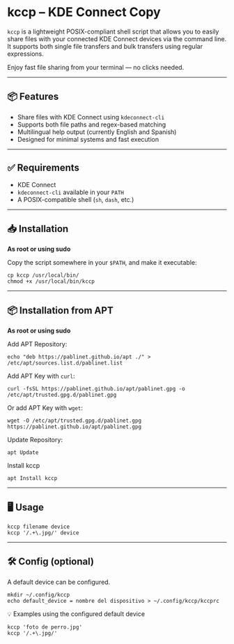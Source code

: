 # kccp – KDE Connect Copy

`kccp` is a lightweight POSIX-compliant shell script that allows you to easily share files with your connected KDE Connect devices via the command line. It supports both single file transfers and bulk transfers using regular expressions.

Enjoy fast file sharing from your terminal — no clicks needed.

---

## 📦 Features

- Share files with KDE Connect using `kdeconnect-cli`
- Supports both file paths and regex-based matching
- Multilingual help output (currently English and Spanish)
- Designed for minimal systems and fast execution

---

## ✅ Requirements

- KDE Connect
- `kdeconnect-cli` available in your `PATH`
- A POSIX-compatible shell (`sh`, `dash`, etc.)

---

## 📥 Installation

**As root or using sudo**

Copy the script somewhere in your `$PATH`, and make it executable:

~~~
cp kccp /usr/local/bin/
chmod +x /usr/local/bin/kccp
~~~
---

## 📦 Installation from APT

**As root or using sudo**

Add APT Repository:
~~~
echo "deb https://pablinet.github.io/apt ./" > /etc/apt/sources.list.d/pablinet.list
~~~

Add APT Key with `curl`:
~~~
curl -fsSL https://pablinet.github.io/apt/pablinet.gpg -o /etc/apt/trusted.gpg.d/pablinet.gpg
~~~

Or add APT Key with `wget`:
~~~
wget -O /etc/apt/trusted.gpg.d/pablinet.gpg https://pablinet.github.io/apt/pablinet.gpg
~~~

Update Repository:
~~~
apt Update
~~~

Install kccp
~~~
apt Install kccp
~~~
---

## 🖥️ Usage

~~~
kccp filename device
kccp '/.+\.jpg/' device
~~~

---

## 🛠️ Config (optional)

A default device can be configured.

~~~
mkdir ~/.config/kccp
echo default_device = nombre del dispositivo > ~/.config/kccp/kccprc
~~~

💡 Examples using the configured default device
~~~
kccp 'foto de perro.jpg'
kccp '/.+\.jpg/'
~~~
